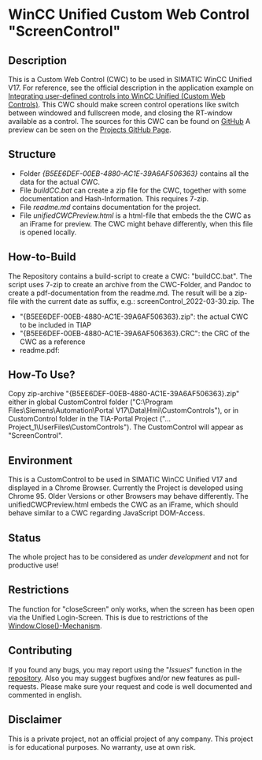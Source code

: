 # WinCC Unified Custom Web Control "ScreenControl"
## Description
This is a Custom Web Control (CWC) to be used in SIMATIC WinCC Unified V17. For reference, see the official description in the application example on [Integrating user-defined controls into WinCC Unified (Custom Web Controls)](https://support.industry.siemens.com/cs/ww/de/view/109779176).
This CWC should make screen control operations like switch between windowed and fullscreen mode, and closing the RT-window available as a control.
The sources for this CWC can be found on [GitHub](https://github.com/alos-source/UnifiedScreenControl)
A preview can be seen on the [Projects GitHub Page](https://alos-source.github.io/UnifiedScreenControl/unifiedCWCPreview.html).


## Structure
- Folder *{B5EE6DEF-00EB-4880-AC1E-39A6AF506363}* contains all the data for the actual CWC.
- File *buildCC.bat* can create a zip file for the CWC, together with some documentation and Hash-Information. This requires 7-zip.
- File *readme.md* contains documentation for the project.
- File *unifiedCWCPreview.html* is a html-file that embeds the the CWC as an iFrame for preview. The CWC might behave differently, when this file is opened locally. 

## How-to-Build
The Repository contains a build-script to create a CWC: "buildCC.bat". The script uses 7-zip to create an archive from the CWC-Folder, and Pandoc to create a pdf-documentation from the readme.md. The result will be a zip-file with the current date as suffix, e.g.: screenControl_2022-03-30.zip. The 
- "{B5EE6DEF-00EB-4880-AC1E-39A6AF506363}.zip": the actual CWC to be included in TIAP
- "{B5EE6DEF-00EB-4880-AC1E-39A6AF506363}.CRC": the CRC of the CWC as a reference
- readme.pdf: 

## How-To Use?
Copy zip-archive "{B5EE6DEF-00EB-4880-AC1E-39A6AF506363}.zip" either in global CustomControl folder ("C:\\Program Files\\Siemens\\Automation\\Portal V17\\Data\\Hmi\\CustomControls"), or in CustomControl folder in the TIA-Portal Project ("…Project_1\\UserFiles\\CustomControls"). The CustomControl will appear as "ScreenControl".

## Environment
This is a CustomControl to be used in SIMATIC WinCC Unified V17 and displayed in a Chrome Browser.
Currently the Project is developed using Chrome 95. Older Versions or other Browsers may behave differently.
The unifiedCWCPreview.html embeds the CWC as an iFrame, which should behave similar to a CWC regarding JavaScript DOM-Access.

## Status
The whole project has to be considered as *under development* and not for productive use!

## Restrictions
The function for "closeScreen" only works, when the screen has been open via the Unified Login-Screen. This is due to restrictions of the [Window.Close()-Mechanism](https://developer.mozilla.org/en/docs/Web/API/Window/close).

## Contributing
If you found any bugs, you may report using the "*Issues*" function in the [repository](https://github.com/alos-source/UnifiedScreenControl).
Also you may suggest bugfixes and/or new features as pull-requests. Please make sure your request and code is well documented and commented in english.

## Disclaimer
This is a private project, not an official project of any company. This project is for educational purposes. No warranty, use at own risk.

